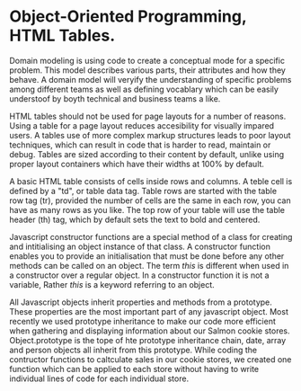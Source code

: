 # Object-Oriented Programming, HTML Tables.

Domain modeling is using code to create a conceptual mode for a specific problem. This model describes various parts, their attributes and how they behave. A domain model will veryify the understanding of specific problems among different teams as well as defining vocablary which can be easily understoof by boyth technical and business teams a like.

HTML tables should not be used for page layouts for a number of reasons. Using a table for a page layout reduces accesibility for visually impared users. A tables use of more complex markup structures leads to poor layout techniques, which can result in code that is harder to read, maintain or debug. Tables are sized according to their content by default, unlike using proper layout containers which have their widths at 100% by default.

A basic HTML table consists of cells inside rows and columns. A teble cell is defined by a "td", or table data tag. Table rows are started with the table row tag (tr), provided the number of cells are the same in each row, you can have as many rows as you like. The top row of your table will use the table header (th) tag, which by default sets the text to bold and centered.

Javascript constructor functions are a special method of a class for creating and intitialising an object instance of that class. A constructor function enables you to provide an initialisation that must be done before any other methods can be called on an object. The term _this_ is different when used in a constructor over a regular object. In a constructor function it is not a variable, Rather _this_ is a keyword referring to an object.

All Javascript objects inherit properties and methods from a prototype. These properties are the most important part of any javascript object. Most recently we used prototype inheritance to make our code more efficient when gathering and displaying information about our Salmon cookie stores. Object.prototype is the tope of hte prototype inheritance chain, date, array and person objects all inherit from this prototype. While coding the contructor functions to caltculate sales in our cookie stores, we created one function which can be applied to each store without having to write individual lines of code for each individual store.
